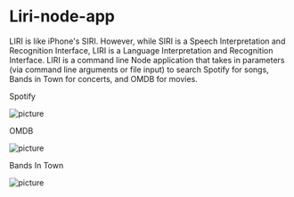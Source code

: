 # Liri-node-app

LIRI is like iPhone's SIRI. However, while SIRI is a Speech Interpretation and Recognition Interface, LIRI is a Language Interpretation and Recognition Interface. LIRI is a command line Node application that takes in parameters (via command line arguments or file input) to search Spotify for songs, Bands in Town for concerts, and OMDB for movies.

Spotify

![picture](https://github.com/jpgaarder/Liri-node-app/blob/master/blob/master/screenshots/spotify.PNG "Spotify")

OMDB

![picture](https://github.com/jpgaarder/Liri-node-app/blob/master/blob/master/screenshots/OMDB.PNG "OMDB")

Bands In Town

![picture](https://github.com/jpgaarder/Liri-node-app/blob/master/blob/master/screenshots/BandsInTown.PNG "Bands In Town")
